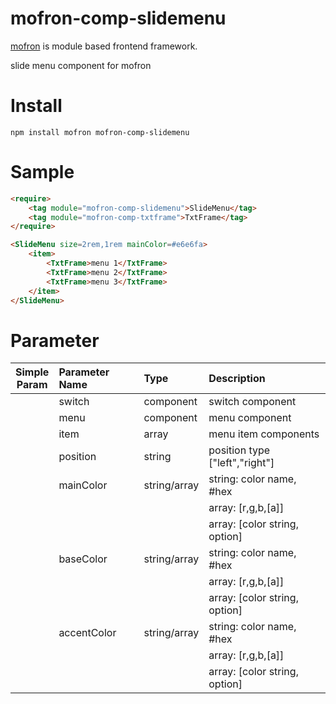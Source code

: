 # mofron-comp-slidemenu
[mofron](https://mofron.github.io/mofron/) is module based frontend framework.

slide menu component for mofron


# Install
```
npm install mofron mofron-comp-slidemenu
```

# Sample
```html
<require>
    <tag module="mofron-comp-slidemenu">SlideMenu</tag>
    <tag module="mofron-comp-txtframe">TxtFrame</tag>
</require>

<SlideMenu size=2rem,1rem mainColor=#e6e6fa>
    <item>
        <TxtFrame>menu 1</TxtFrame>
        <TxtFrame>menu 2</TxtFrame>
        <TxtFrame>menu 3</TxtFrame>
    </item>
</SlideMenu>
```
# Parameter

|Simple<br>Param | Parameter Name | Type | Description |
|:--------------:|:---------------|:-----|:------------|
| | switch | component | switch component |
| | menu | component | menu component |
| | item | array | menu item components |
| | position | string | position type ["left","right"] |
| | mainColor | string/array | string: color name, #hex |
| | | | array: [r,g,b,[a]] |
| | | | array: [color string, option] |
| | baseColor | string/array | string: color name, #hex |
| | | | array: [r,g,b,[a]] |
| | | | array: [color string, option] |
| | accentColor | string/array | string: color name, #hex |
| | | | array: [r,g,b,[a]] |
| | | | array: [color string, option] |

